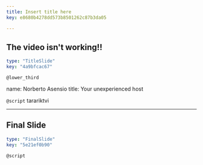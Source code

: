```yaml
---
title: Insert title here
key: e8680b4278dd573b8501262c87b3da05

---
```

## The video isn't working!!

```yaml
type: "TitleSlide"
key: "4a9bfcac67"
```

`@lower_third`

name: Norberto Asensio
title: Your unexperienced host


`@script`
tarariktvi


---
## Final Slide

```yaml
type: "FinalSlide"
key: "5e21ef0b90"
```

`@script`


